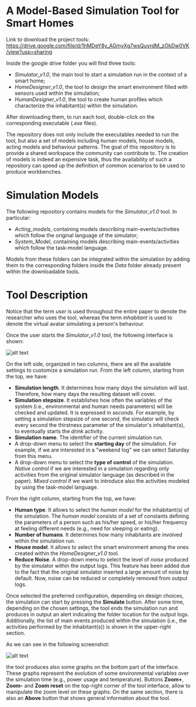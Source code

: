 # A Model-Based Simulation Tool for Smart Homes

Link to download the project tools:
https://drive.google.com/file/d/1hMDeY8y_AGmyXg7wsQuyrdM_zOkDw0VK/view?usp=sharing

Inside the google drive folder you will find three tools:
- *Simulator_v1.0*, the main tool to start a simulation run in the context of a smart home;
- *HomeDesigner_v1.0*, the tool to design the smart environment filled with sensors used within the simulation;
- *HumanDesigner_v1.0*, the tool to create human profiles which characterize the inhabitant(s) within the simulation.

After downloading them, to run each tool, double-click on the corresponding executable (*.exe* files).

The repository does not only include the executables needed to run the tool, but also a set of models including human models, house models, acting models and behaviour patterns. The goal of this repository is to provide a shared workspace the community can contribute to. The creation of models is indeed an expensive task, thus the availability of such a repository can speed up the definition of common scenarios to be used to produce workbenches.

# Simulation Models

The following repository contains models for the *Simulator_v1.0* tool. In particular:
- *Acting_models*, containing models describing main-events/activities which follow the original language of the simulator;
- *System_Model*, containing models describing main-events/activities which follow the task-model language.

Models from these folders can be integrated within the simulation by adding them to the corresponding folders inside the *Data* folder already present within the downloadable tools.

# Tool Description

Notice that the term *user* is used throughout the entire paper to denote the researcher who uses the tool, whereas the term *inhabitant* is used to denote the virtual avatar simulating a person's behaviour.

Once the user starts the *Simulator_v1.0* tool, the following interface is shown:

![alt text](https://github.com/silvestroveneruso/smart_space_model_based_simulation/blob/main/figures/sim_screenshot_01.png)

On the left side, organized in two columns, there are all the available settings to customize a simulation run. From the left column, starting from the top, we have:
* **Simulation length**. It determines how many *days* the simulation will last. Therefore, how many days the resulting dataset will cover.
* **Simulation stepsize**. It establishes how often the variables of the system (i.e., environmental and human needs parameters) will be checked and updated. It is expressed in *seconds*. For example, by setting a simulation stepsize of one second, the simulator will check every second the thirstness parameter of the simulator's inhabitant(s), to eventually starts the *drink* activity.
* **Simulation name**. The identifier of the current simulation run.
* A drop-down menu to select the **starting day** of the simulation. For example, if we are interested in a "weekend log" we can select Saturday from this menu.
* A drop-down menu to select the **type of control** of the simulation. *Native control* if we are interested in a simulation regarding only activities from the original simulator language (as described in the paper). *Mixed control* if we want to introduce also the activities modeled by using the task-model language.

From the right column, starting from the top, we have:
* **Human type**. It allows to select the *human model* for the inhabitant(s) of the simulation. The *human model* consists of a set of constants defining the parameters of a person such as his/her speed, or his/her frequency at feeling different needs (e.g., need for sleeping or eating).
* **Number of humans**. It determines how many inhabitants are involved within the simulation run.
* **House model**. It allows to select the smart environment among the ones created within the *HomeDesigner_v1.0* tool.
* **Reduce Noise**. A drop-down menu to select the level of *noise* produced by the simulator within the output logs. This feature has been added due to the fact that the original simulator inserted a large amount of noise by default. Now, noise can be reduced or completely removed from output logs.

Once selected the preferred configuration, depending on design choices, the simulation can start by pressing the **Simulate** button.
After some time, depending on the chosen settings, the tool ends the simulation run and produces in output an alert indicating the folder location for the output logs. Additionally, the list of main events produced within the simulation (i.e., the activities performed by the inhabitant(s)) is shown in the upper-right section.

As we can see in the following screenshot:

![alt text](https://github.com/silvestroveneruso/smart_space_model_based_simulation/blob/main/figures/sim_screenshot_02.PNG)

the tool produces also some graphs on the bottom part of the interface. These graphs represent the evolution of some environmental variables over the simulation time (e.g., power usage and temperature). Buttons **Zoom+**, **Zoom-** and **Zoom reset** on the top-right corner of the tool interface, allow to manipulate the zoom level on these graphs. On the same section, there is also an **Above** button that shows general information about the tool.
